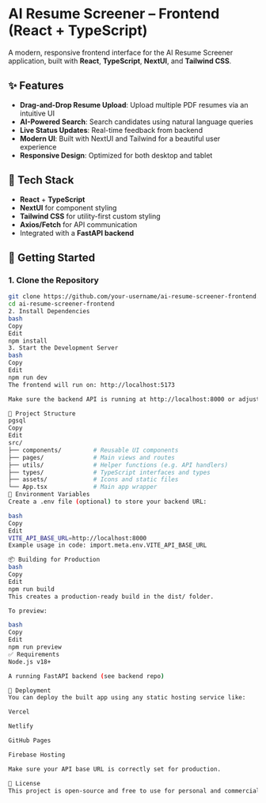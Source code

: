 # AI Resume Screener – Frontend (React + TypeScript)

A modern, responsive frontend interface for the AI Resume Screener application, built with **React**, **TypeScript**, **NextUI**, and **Tailwind CSS**.

## ✨ Features

- **Drag-and-Drop Resume Upload**: Upload multiple PDF resumes via an intuitive UI
- **AI-Powered Search**: Search candidates using natural language queries
- **Live Status Updates**: Real-time feedback from backend
- **Modern UI**: Built with NextUI and Tailwind for a beautiful user experience
- **Responsive Design**: Optimized for both desktop and tablet

## 🧱 Tech Stack

- **React** + **TypeScript**
- **NextUI** for component styling
- **Tailwind CSS** for utility-first custom styling
- **Axios/Fetch** for API communication
- Integrated with a **FastAPI backend**

## 🚀 Getting Started

### 1. Clone the Repository

```bash
git clone https://github.com/your-username/ai-resume-screener-frontend.git
cd ai-resume-screener-frontend
2. Install Dependencies
bash
Copy
Edit
npm install
3. Start the Development Server
bash
Copy
Edit
npm run dev
The frontend will run on: http://localhost:5173

Make sure the backend API is running at http://localhost:8000 or adjust your API URLs in the code.

🧪 Project Structure
pgsql
Copy
Edit
src/
├── components/         # Reusable UI components
├── pages/              # Main views and routes
├── utils/              # Helper functions (e.g. API handlers)
├── types/              # TypeScript interfaces and types
├── assets/             # Icons and static files
└── App.tsx             # Main app wrapper
🧩 Environment Variables
Create a .env file (optional) to store your backend URL:

bash
Copy
Edit
VITE_API_BASE_URL=http://localhost:8000
Example usage in code: import.meta.env.VITE_API_BASE_URL

📦 Building for Production
bash
Copy
Edit
npm run build
This creates a production-ready build in the dist/ folder.

To preview:

bash
Copy
Edit
npm run preview
✅ Requirements
Node.js v18+

A running FastAPI backend (see backend repo)

📂 Deployment
You can deploy the built app using any static hosting service like:

Vercel

Netlify

GitHub Pages

Firebase Hosting

Make sure your API base URL is correctly set for production.

📄 License
This project is open-source and free to use for personal and commercial purposes.

